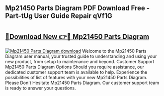 ## Mp21450 Parts Diagram PDF Download Free - Part-tUg User Guide Repair qVf1G

# <h2><a href="http://dfhfyl.blite.top/?on=Mp21450+Parts+Diagram">🔗Download New 👉🔴 Mp21450 Parts Diagram</a></h2>

[![Mp21450 Parts Diagram download](https://i.imgur.com/lujVjoI.png)](http://dfhfyl.blite.top/?on=Mp21450+Parts+Diagram)
Welcome to the Mp21450 Parts Diagram user manual, your trusted guide to understanding and using your new product, from setup to maintenance and beyond. Customer Support Mp21450 Parts Diagram Options Should you require assistance, our dedicated customer support team is available to help. Experience the possibilities of list of features with your new Mp21450 Parts Diagram. Please Don't Hesitate Mp21450 Parts Diagram. Our customer support team is ready to answer your questions.
